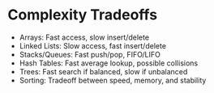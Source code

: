 # Complexity Tradeoffs

- Arrays: Fast access, slow insert/delete
- Linked Lists: Slow access, fast insert/delete
- Stacks/Queues: Fast push/pop, FIFO/LIFO
- Hash Tables: Fast average lookup, possible collisions
- Trees: Fast search if balanced, slow if unbalanced
- Sorting: Tradeoff between speed, memory, and stability
